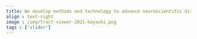 ```yaml
---
title: We develop methods and technology to advance neuroscientific discovery and education.
align : text-right
image : /img/tract-viewer-2021-hayashi.png
tags : ['slider']
---
```

